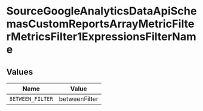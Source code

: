 # SourceGoogleAnalyticsDataApiSchemasCustomReportsArrayMetricFilterMetricsFilter1ExpressionsFilterName


## Values

| Name             | Value            |
| ---------------- | ---------------- |
| `BETWEEN_FILTER` | betweenFilter    |